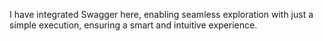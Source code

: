 I have integrated Swagger here, enabling seamless exploration with just a simple execution, ensuring a smart and intuitive experience.

